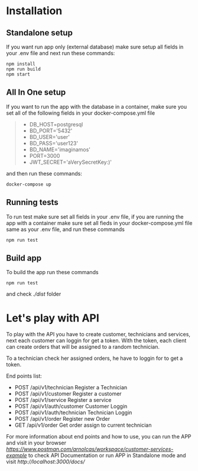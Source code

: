 # Installation

## Standalone setup
If you want run app only (external database) make sure setup all fields in your .env file and next run these commands:
```
npm install
npm run build
npm start
```
## All In One setup
If you want to run the app with the database in a container, make sure you set all of the following fields in your docker-compose.yml file
> - DB\_HOST=postgresql
> - BD\_PORT='5432'
> - BD\_USER='user'
> - BD\_PASS='user123'
> - BD\_NAME='imaginamos'
> - PORT=3000
> - JWT_SECRET='aVerySecretKey:)'

and then run these commands:
```
docker-compose up
```

## Running tests
To run test make sure set all fields in your .env file, if you are running the app with a container make sure set all fieds in your docker-compose.yml file same as your .env file, and run these commands
```
npm run test
```
## Build app
To build the app run these commands
```
npm run test
```
and check *./dist* folder

# Let's play with API

To play with the API you have to create customer, technicians and services, next each customer can loggin for get a token. With the token, each client can create orders that will be assigned to a random technician.

To a technician check her assigned orders, he have to loggin for to get a token.

End points list:
- POST /api/v1/technician Register a Technician
- POST /api/v1/customer Register a customer
- POST /api/v1/service Register a service
- POST /api/v1/auth/customer Customer Loggin
- POST /api/v1/auth/technician Technician Loggin
- POST /api/v1/order Register new Order
- GET /api/v1/order Get order assign to current technician

For more information about end points and how to use, you can run the APP and visit in your browser *https://www.postman.com/arnolcas/workspace/customer-services-example* to check API Documentation or run APP in Standalone mode and visit *http://localhost:3000/docs/*




